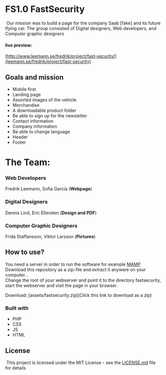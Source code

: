 # FS1.0 FastSecurity
​
Our mission was to build a page for the company Saab [fake] and its future flying car. The group consisted of Digital designers, Web developers, and Computer graphic designers 
​
#### live preview:
[http://www.leemann.se/fredrik/project/fast-security/](leemann.se/fredrik/project/fast-security)
​
## Goals and mission 
* Mobile first
* Landing page
* Assorted images of the vehicle
* Merchandise 
* A downloadable product folder
* Be able to sign up for the newsletter
* Contact information 
* Company information
* Be able to change language
* Header
* Footer
 
# The Team:
 
### Web Developers
Fredrik Leemann, Sofia García
(**Webpage**)
### Digital Designers
Dennis Lind, Eric Ellersten
(**Design and PDF**)
### Computer Graphic Designers
Frida Staffansson, Viktor Larsson
(**Pictures**)

## How to use? 
You need a server in order to run the software for example [MAMP](https://www.mamp.info/en/) 
Download this repository as a zip-file and extract it anywere on your computer...<br/>
Change the root of your webserver and point it to the directory fastsecurity, start the webserver and visit the page in your browser.

Download:
[assets/fastsecurity.zip](Click this link to download as a zip)
​
### Built with
* PHP
* CSS 
* JS
* HTML 
​
## License
​
This project is licensed under the MIT License - see the [LICENSE.md](LICENSE.md) file for details
